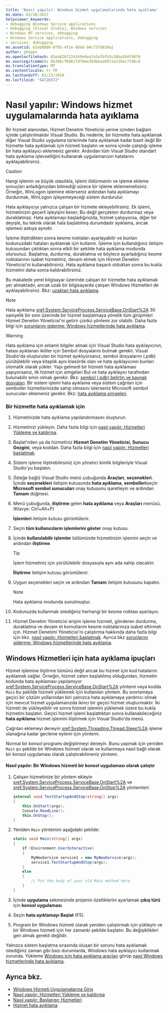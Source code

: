 ```yaml
---
title: 'Nasıl yapılır: Windows hizmet uygulamalarında hata ayıklama'
ms.date: 03/30/2017
helpviewer_keywords:
- debugging Windows Service applications
- debugging [Visual Studio], Windows services
- Windows NT services, debugging
- Windows Service applications, debugging
- services, debugging
ms.assetid: 63ab0800-0f05-4f1e-88e6-94c73fd920a2
author: ghogen
ms.openlocfilehash: 02ea82bf224349e6ea7a5afbfb3c38ba50df46f8
ms.sourcegitcommit: 6b308cf6d627d78ee36dbbae8972a310ac7fd6c8
ms.translationtype: MT
ms.contentlocale: tr-TR
ms.lasthandoff: 01/23/2019
ms.locfileid: "54720372"
---
```

# <a name="how-to-debug-windows-service-applications"></a>Nasıl yapılır: Windows hizmet uygulamalarında hata ayıklama
Bir hizmet alanından, Hizmet Denetim Yöneticisi yerine içinden bağlam içinde çalıştırılmalıdır Visual Studio. Bu nedenle, bir hizmette hata ayıklamak diğer Visual Studio uygulama türlerinde hata ayıklamak kadar basit değil Bir hizmette hata ayıklamak için hizmeti başlatın ve sonra içinde çalıştığı işleme bir hata ayıklayıcı eklemeniz gerekir. Ardından tüm Visual Studio standart hata ayıklama işlevselliğini kullanarak uygulamanızın hatalarını ayıklayabilirsiniz.  
  
> [!CAUTION]
>  Hangi işlemin ve büyük olasılıkla, işlemi öldürmenin ve işleme ekleme sonuçları anladığınızdan bilmediği sürece bir işleme eklememelisiniz. Örneğin, WinLogon işlemine eklerseniz ardından hata ayıklamayı durdurmak, WinLogon işleyemeyeceği sistem durdurulur.  
  
 Hata ayıklayıcıyı yalnızca çalışan bir hizmete ekleyebilirsiniz. Ek işlemi, hizmetinizin geçerli işleyişini keser; Bu değil gerçekten durdurmaz veya duraklatmaz. Hata ayıklamayı başladığınızda, hizmet çalışıyorsa, diğer bir deyişle, bu teknik olarak hala başlatılmış durumdadır ayıklama, ancak işlemesi askıya aynıdır.  
  
 İşleme iliştirdikten sonra kesme noktaları ayarlayabilir ve bunları kodunuzdaki hataları ayıklamak için kullanın. İşleme için kullandığınız iletişim kutusundan çıktıktan sonra etkili bir şekilde hata ayıklama modunda olursunuz. Başlatma, durdurma, duraklatma ve böylece ayarladığınız kesme noktalarının isabet hizmetiniz, devam etmek için Hizmet Denetim Yöneticisi'ni kullanabilirsiniz. Hata ayıklama başarılı olduktan sonra bu kukla hizmetini daha sonra kaldırabilirsiniz.  
  
 Bu makalede yerel bilgisayar üzerinde çalışan bir hizmette hata ayıklamak yer almaktadır, ancak uzak bir bilgisayarda çalışan Windows Hizmetleri de ayıklayabilirsiniz. Bkz: [uzaktan hata ayıklama](/visualstudio/debugger/debug-installed-app-package).  
  
> [!NOTE]
>  Hata ayıklama <xref:System.ServiceProcess.ServiceBase.OnStart%2A> 30 saniyelik bir sınır üzerinde bir hizmet başlatmaya yönelik tüm girişimleri Hizmet Denetim Yöneticisi'ni getirir çünkü yöntemi zor olabilir. Daha fazla bilgi için [sorunlarını giderme: Windows hizmetlerinde hata ayıklama](../../../docs/framework/windows-services/troubleshooting-debugging-windows-services.md).  
  
> [!WARNING]
>  Hata ayıklama için anlamlı bilgiler almak için Visual Studio hata ayıklayıcının, hatası ayıklanan ikililer için Sembol dosyalarını bulmak gerekir. Visual Studio'da oluşturulan bir hizmet ayıklıyorsanız, sembol dosyalarını (.pdb) yürütülebilir veya kitaplık aynı klasörde olan ve hata ayıklayıcının bunları otomatik olarak yükler. Yapı gelmedi bir hizmeti hata ayıklaması yapıyorsanız, ilk hizmet için simgeleri Bul ve hata ayıklayıcı tarafından bulunabilir emin olmak gerekir. Bkz: [sembol (.pdb) belirtin ve kaynak dosyaları](https://msdn.microsoft.com/library/1105e169-5272-4e7c-b3e7-cda1b7798a6b). Bir sistem işlemi hata ayıklama veya sistem çağrıları için semboller hizmetlerinizde sahip olmasını isterseniz Microsoft sembol sunucuları eklemeniz gerekir. Bkz: [hata ayıklama simgeleri](/windows/desktop/DxTechArts/debugging-with-symbols).  
  
### <a name="to-debug-a-service"></a>Bir hizmette hata ayıklamak için  
  
1.  Hizmetinizde hata ayıklama yapılandırmasını oluşturun.  
  
2.  Hizmetinizi yükleyin. Daha fazla bilgi için [nasıl yapılır: Hizmetleri Yükleme ve kaldırma](../../../docs/framework/windows-services/how-to-install-and-uninstall-services.md).  
  
3.  Başlat'nden ya da hizmetiniz **Hizmet Denetim Yöneticisi**, **Sunucu Gezgini**, veya koddan. Daha fazla bilgi için [nasıl yapılır: Hizmetleri başlatmak](../../../docs/framework/windows-services/how-to-start-services.md).  
  
4.  Sistem işleme iliştirebilirsiniz için yönetici kimlik bilgileriyle Visual Studio'yu başlatın.  
  
5.  (İsteğe bağlı) Visual Studio menü çubuğunda **Araçları**, **seçenekleri**. İçinde **seçenekleri** iletişim kutusunda **hata ayıklama**, **sembolleri**seçin **Microsoft sembol sunucuları** onay kutusunu işaretleyin ve ardından **Tamam** düğmesi.  
  
6.  Menü çubuğunda, **iliştirme** gelen **hata ayıklama** veya **Araçları** menüsü. (Klavye: Ctrl+Alt+P)  
  
     **İşlemleri** iletişim kutusu görüntülenir.  
  
7.  Seçin **tüm kullanıcıların işlemlerini göster** onay kutusu.  
  
8.  İçinde **kullanılabilir işlemler** bölümünde hizmetinizin işlemini seçin ve ardından **iliştirme**.  
  
    > [!TIP]
    >  İşlem hizmetiniz için yürütülebilir dosyasıyla aynı ada sahip olacaktır.  
  
     **İliştirme** iletişim kutusu görüntülenir.  
  
9. Uygun seçenekleri seçin ve ardından **Tamam** iletişim kutusunu kapatın.  
  
    > [!NOTE]
    >  Hata ayıklama modunda sunulmuştur.  
  
10. Kodunuzda kullanmak istediğiniz herhangi bir kesme noktası ayarlayın.  
  
11. Hizmet Denetim Yöneticisi erişim işleme hizmeti, gönderen durdurma, duraklatma ve devam et komutlarını kesme noktalarınıza isabet ettirmek için. Hizmet Denetimi Yöneticisi'ni çalıştırma hakkında daha fazla bilgi için bkz. [nasıl yapılır: Hizmetleri başlatmak](../../../docs/framework/windows-services/how-to-start-services.md). Ayrıca bkz [sorunlarını giderme: Windows hizmetlerinde hata ayıklama](../../../docs/framework/windows-services/troubleshooting-debugging-windows-services.md).  
  
## <a name="debugging-tips-for-windows-services"></a>Windows Hizmetleri için hata ayıklama ipuçları  
 Hizmet işlemine iliştirme tümünü değil ancak bu hizmet için kod hatalarını ayıklamak sağlar. Örneğin, hizmet zaten başlatılmış olduğundan, hizmetin kodunda hata ayıklaması yapılamıyor <xref:System.ServiceProcess.ServiceBase.OnStart%2A> yöntemi veya kodda `Main` bu şekilde hizmeti yüklemek için kullanılan yöntem. Bu sınırlamaya geçici bir çözüm yollarından biri yalnızca hata ayıklamaya yardımcı olmak için mevcut hizmet uygulamanızda ikinci bir geçici hizmet oluşturmaktır. İki hizmeti de yükleyebilir ve sonra hizmet işlemini yüklemek üzere bu kukla hizmetini başlatın. Geçici hizmet işlemi başlattıktan sonra kullanabileceğiniz **hata ayıklama** hizmet işlemini iliştirmek için Visual Studio'da menü.  
  
 Çağrıları eklemeyi deneyin <xref:System.Threading.Thread.Sleep%2A> işleme olanağına kadar gecikme eylemi için yöntemi.  
  
 Normal bir konsol programı değiştirmeyi deneyin. Bunu yapmak için yeniden `Main` şu şekilde bir Windows hizmeti olarak ve kullanmaya nasıl bağlı olarak bir konsol uygulaması olarak çalıştırabilmeniz yöntemi.  
  
#### <a name="how-to-run-a-windows-service-as-a-console-application"></a>Nasıl yapılır: Bir Windows hizmeti bir konsol uygulaması olarak çalıştır  
  
1.  Çalışan hizmetinize bir yöntem ekleyin <xref:System.ServiceProcess.ServiceBase.OnStart%2A> ve <xref:System.ServiceProcess.ServiceBase.OnStop%2A> yöntemleri:  
  
    ```csharp  
    internal void TestStartupAndStop(string[] args)  
    {  
        this.OnStart(args);  
        Console.ReadLine();  
        this.OnStop();  
    }  
    ```  
  
2.  Yeniden `Main` yöntemini aşağıdaki şekilde:  
  
    ```csharp  
    static void Main(string[] args)  
    {  
        if (Environment.UserInteractive)  
        {  
            MyNewService service1 = new MyNewService(args);  
            service1.TestStartupAndStop(args);  
        }  
        else  
        {  
            // Put the body of your old Main method here.  
        }  
    }
    ```  
  
3.  İçinde **uygulama** sekmesinde projenin özelliklerini ayarlamak **çıkış türü** için **konsol uygulaması**.  
  
4.  Seçin **hata ayıklamayı Başlat** (F5).  
  
5.  Program bir Windows hizmeti olarak yeniden çalıştırmak için yükleyin ve bir Windows hizmeti için her zamanki şekilde başlatın. Bu değişiklikleri geri almak gerekli değildir.  
  
 Yalnızca sistem başlatma sırasında oluşan bir sorunu hata ayıklamak istediğiniz zaman gibi bazı durumlarda, Windows hata ayıklayıcı kullanmak zorunda. Yükleme [Windows için hata ayıklama araçları](https://msdn.microsoft.com/windows/hardware/hh852365) görüp [nasıl Windows hizmetlerinde hata ayıklama](https://support.microsoft.com/kb/824344).  
  
## <a name="see-also"></a>Ayrıca bkz.
- [Windows Hizmeti Uygulamalarına Giriş](../../../docs/framework/windows-services/introduction-to-windows-service-applications.md)
- [Nasıl yapılır: Hizmetleri Yükleme ve kaldırma](../../../docs/framework/windows-services/how-to-install-and-uninstall-services.md)
- [Nasıl yapılır: Başlangıç Hizmetleri](../../../docs/framework/windows-services/how-to-start-services.md)
- [Hizmet hata ayıklama](/windows/desktop/Services/debugging-a-service)
